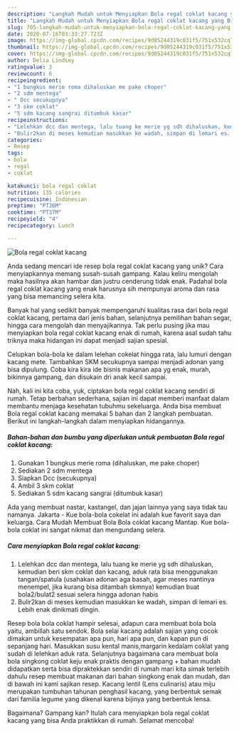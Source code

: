 ```yaml
---
description: "Langkah Mudah untuk Menyiapkan Bola regal coklat kacang yang Bikin Ngiler"
title: "Langkah Mudah untuk Menyiapkan Bola regal coklat kacang yang Bikin Ngiler"
slug: 705-langkah-mudah-untuk-menyiapkan-bola-regal-coklat-kacang-yang-bikin-ngiler
date: 2020-07-16T03:33:27.723Z
image: https://img-global.cpcdn.com/recipes/9d05244319c031f5/751x532cq70/bola-regal-coklat-kacang-foto-resep-utama.jpg
thumbnail: https://img-global.cpcdn.com/recipes/9d05244319c031f5/751x532cq70/bola-regal-coklat-kacang-foto-resep-utama.jpg
cover: https://img-global.cpcdn.com/recipes/9d05244319c031f5/751x532cq70/bola-regal-coklat-kacang-foto-resep-utama.jpg
author: Delia Lindsey
ratingvalue: 3
reviewcount: 6
recipeingredient:
- "1 bungkus merie roma dihaluskan me pake choper"
- "2 sdm mentega"
- " Dcc secukupnya"
- "3 skm coklat"
- "5 sdm kacang sangrai ditumbuk kasar"
recipeinstructions:
- "Lelehkan dcc dan mentega, lalu tuang ke merie yg sdh dihaluskan, kemudian beri skm coklat dan kacang, aduk rata bisa menggunakan tangan/spatula (usahakan adonan aga basah, agar meses nantinya menempel, jika kurang bisa ditambah skmnya) kemudian buat bola2/bulat2 sesuai selera hingga adonan habis"
- "Bulir2kan di meses kemudian masukkan ke wadah, simpan di lemari es. Lebih enak dinikmati dingin."
categories:
- Resep
tags:
- bola
- regal
- coklat

katakunci: bola regal coklat 
nutrition: 135 calories
recipecuisine: Indonesian
preptime: "PT36M"
cooktime: "PT37M"
recipeyield: "4"
recipecategory: Lunch

---
```



![Bola regal coklat kacang](https://img-global.cpcdn.com/recipes/9d05244319c031f5/751x532cq70/bola-regal-coklat-kacang-foto-resep-utama.jpg)

Anda sedang mencari ide resep bola regal coklat kacang yang unik? Cara menyiapkannya memang susah-susah gampang. Kalau keliru mengolah maka hasilnya akan hambar dan justru cenderung tidak enak. Padahal bola regal coklat kacang yang enak harusnya sih mempunyai aroma dan rasa yang bisa memancing selera kita.

Banyak hal yang sedikit banyak mempengaruhi kualitas rasa dari bola regal coklat kacang, pertama dari jenis bahan, selanjutnya pemilihan bahan segar, hingga cara mengolah dan menyajikannya. Tak perlu pusing jika mau menyiapkan bola regal coklat kacang enak di rumah, karena asal sudah tahu triknya maka hidangan ini dapat menjadi sajian spesial.

Celupkan bola-bola ke dalam lelehan cokelat hingga rata, lalu lumuri dengan kacang mete. Tambahkan SKM secukupnya sampai menjadi adonan yang bisa dipulung. Coba kira kira ide bisnis makanan apa yg enak, murah, bikinnya gampang, dan disukain dri anak kecil sampai.


Nah, kali ini kita coba, yuk, ciptakan bola regal coklat kacang sendiri di rumah. Tetap berbahan sederhana, sajian ini dapat memberi manfaat dalam membantu menjaga kesehatan tubuhmu sekeluarga. Anda bisa membuat Bola regal coklat kacang memakai 5 bahan dan 2 langkah pembuatan. Berikut ini langkah-langkah dalam menyiapkan hidangannya.

<!--inarticleads1-->

##### Bahan-bahan dan bumbu yang diperlukan untuk pembuatan Bola regal coklat kacang:

1. Gunakan 1 bungkus merie roma (dihaluskan, me pake choper)
1. Sediakan 2 sdm mentega
1. Siapkan  Dcc (secukupnya)
1. Ambil 3 skm coklat
1. Sediakan 5 sdm kacang sangrai (ditumbuk kasar)


Ada yang membuat nastar, kastangel, dan jajan lainnya yang saya tidak tau namanya. Jakarta - Kue bola-bola cokelat ini adalah kue favorit saya dan keluarga. Cara Mudah Membuat Bola Bola coklat kacang Mantap. Kue bola-bola coklat ini sangat nikmat dan mengundang selera. 

<!--inarticleads2-->

##### Cara menyiapkan Bola regal coklat kacang:

1. Lelehkan dcc dan mentega, lalu tuang ke merie yg sdh dihaluskan, kemudian beri skm coklat dan kacang, aduk rata bisa menggunakan tangan/spatula (usahakan adonan aga basah, agar meses nantinya menempel, jika kurang bisa ditambah skmnya) kemudian buat bola2/bulat2 sesuai selera hingga adonan habis
1. Bulir2kan di meses kemudian masukkan ke wadah, simpan di lemari es. Lebih enak dinikmati dingin.


Resep bola bola coklat hampir selesai, adapun cara membuat bola bola yaitu, ambillah satu sendok. Bola selai kacang adalah sajian yang cocok dimakan untuk kesempatan apa pun, hari apa pun, dan kapan pun di sepanjang hari. Masukkan susu kental manis,margarin kedalam coklat yang sudah di lelehkan aduk rata. Selanjutnya bagaimana cara membuat bola bola singkong coklat keju enak praktis dengan gampang + bahan mudah didapatkan serta bisa dipraktekkan sendiri di rumah mari kita simak terlebih dahulu resep membuat makanan dari bahan singkong enak dan mudah, dan di bawah ini kami sajikan resep. Kacang lentil (Lens culinaris) atau miju merupakan tumbuhan tahunan penghasil kacang, yang berbentuk semak dari familia legume yang dikenal karena bijinya yang berbentuk lensa. 

Bagaimana? Gampang kan? Itulah cara menyiapkan bola regal coklat kacang yang bisa Anda praktikkan di rumah. Selamat mencoba!
